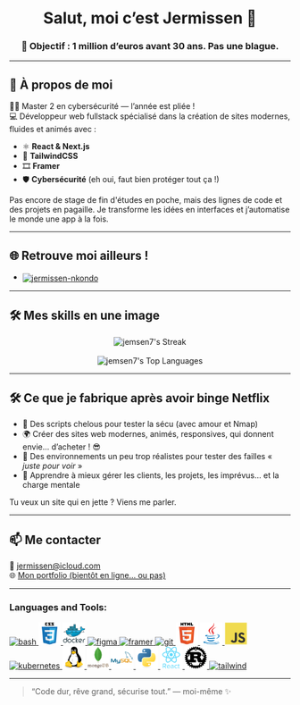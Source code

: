 <h1 align="center"> Salut, moi c’est Jermissen 👋</h1>

<h3 align="center">🎯 Objectif : 1 million d’euros avant 30 ans. Pas une blague.</h3>

---

## 🚀 À propos de moi

👨‍🎓 Master 2 en cybersécurité — l’année est pliée ! <br>
💻 Développeur web fullstack spécialisé dans la création de sites modernes, fluides et animés avec :

- ⚛️ **React & Next.js**
- 🎨 **TailwindCSS**
- 🎞️ **Framer**
- 🛡️ **Cybersécurité** (eh oui, faut bien protéger tout ça !)

Pas encore de stage de fin d'études en poche, mais des lignes de code et des projets en pagaille. Je transforme les idées en interfaces et j’automatise le monde une app à la fois.

---

## 🌐 Retrouve moi ailleurs !

- <a href="www.linkedin.com/in/jermissen-nkondo-652187221" target="blank"><img align="center" src="https://raw.githubusercontent.com/rahuldkjain/github-profile-readme-generator/master/src/images/icons/Social/linked-in-alt.svg" alt="jermissen-nkondo" height="30" width="40" /></a>

---

## 🛠️ Mes skills en une image

<!-- GitHub Stats Generator -->
<div align="center">
  <img src="https://github-readme-stats.vercel.app/api?username=Jemsen7&theme=chartreuse-dark&show_icons=true&hide_border=true&count_private=true" alt="jemsen7's Streak" />
  <br><br>
  <img src="https://github-readme-streak-stats.herokuapp.com/?user=Jemsen7&theme=chartreuse-dark&hide_border=true" alt="jemsen7's Top Languages" />
</div>

---

## 🛠️ Ce que je fabrique après avoir binge Netflix

- 🔐 Des scripts chelous pour tester la sécu (avec amour et Nmap)
- 🌍 Créer des sites web modernes, animés, responsives, qui donnent envie... d’acheter ! 😎
- 🧪 Des environnements un peu trop réalistes pour tester des failles « *juste pour voir* »
- 🤝 Apprendre à mieux gérer les clients, les projets, les imprévus… et la charge mentale

Tu veux un site qui en jette ? Viens me parler.

---

## 📫 Me contacter

📧 jermissen@icloud.com   
🌐 [Mon portfolio (bientôt en ligne... ou pas)](#)

---

<h3 align="left">Languages and Tools:</h3>
<p align="left"> <a href="https://www.gnu.org/software/bash/" target="_blank" rel="noreferrer"> <img src="https://www.vectorlogo.zone/logos/gnu_bash/gnu_bash-icon.svg" alt="bash" width="40" height="40"/> </a> <a href="https://www.w3schools.com/css/" target="_blank" rel="noreferrer"> <img src="https://raw.githubusercontent.com/devicons/devicon/master/icons/css3/css3-original-wordmark.svg" alt="css3" width="40" height="40"/> </a> <a href="https://www.docker.com/" target="_blank" rel="noreferrer"> <img src="https://raw.githubusercontent.com/devicons/devicon/master/icons/docker/docker-original-wordmark.svg" alt="docker" width="40" height="40"/> </a> <a href="https://www.figma.com/" target="_blank" rel="noreferrer"> <img src="https://www.vectorlogo.zone/logos/figma/figma-icon.svg" alt="figma" width="40" height="40"/> </a> <a href="https://www.framer.com/" target="_blank" rel="noreferrer"> <img src="https://www.vectorlogo.zone/logos/framer/framer-icon.svg" alt="framer" width="40" height="40"/> </a> <a href="https://git-scm.com/" target="_blank" rel="noreferrer"> <img src="https://www.vectorlogo.zone/logos/git-scm/git-scm-icon.svg" alt="git" width="40" height="40"/> </a> <a href="https://www.w3.org/html/" target="_blank" rel="noreferrer"> <img src="https://raw.githubusercontent.com/devicons/devicon/master/icons/html5/html5-original-wordmark.svg" alt="html5" width="40" height="40"/> </a> <a href="https://www.java.com" target="_blank" rel="noreferrer"> <img src="https://raw.githubusercontent.com/devicons/devicon/master/icons/java/java-original.svg" alt="java" width="40" height="40"/> </a> <a href="https://developer.mozilla.org/en-US/docs/Web/JavaScript" target="_blank" rel="noreferrer"> <img src="https://raw.githubusercontent.com/devicons/devicon/master/icons/javascript/javascript-original.svg" alt="javascript" width="40" height="40"/> </a> <a href="https://kubernetes.io" target="_blank" rel="noreferrer"> <img src="https://www.vectorlogo.zone/logos/kubernetes/kubernetes-icon.svg" alt="kubernetes" width="40" height="40"/> </a> <a href="https://www.linux.org/" target="_blank" rel="noreferrer"> <img src="https://raw.githubusercontent.com/devicons/devicon/master/icons/linux/linux-original.svg" alt="linux" width="40" height="40"/> </a> <a href="https://www.mongodb.com/" target="_blank" rel="noreferrer"> <img src="https://raw.githubusercontent.com/devicons/devicon/master/icons/mongodb/mongodb-original-wordmark.svg" alt="mongodb" width="40" height="40"/> </a> <a href="https://www.mysql.com/" target="_blank" rel="noreferrer"> <img src="https://raw.githubusercontent.com/devicons/devicon/master/icons/mysql/mysql-original-wordmark.svg" alt="mysql" width="40" height="40"/> </a> <a href="https://www.python.org" target="_blank" rel="noreferrer"> <img src="https://raw.githubusercontent.com/devicons/devicon/master/icons/python/python-original.svg" alt="python" width="40" height="40"/> </a> <a href="https://reactjs.org/" target="_blank" rel="noreferrer"> <img src="https://raw.githubusercontent.com/devicons/devicon/master/icons/react/react-original-wordmark.svg" alt="react" width="40" height="40"/> </a> <a href="https://www.rust-lang.org" target="_blank" rel="noreferrer"> <img src="https://raw.githubusercontent.com/devicons/devicon/master/icons/rust/rust-plain.svg" alt="rust" width="40" height="40"/> </a> <a href="https://tailwindcss.com/" target="_blank" rel="noreferrer"> <img src="https://www.vectorlogo.zone/logos/tailwindcss/tailwindcss-icon.svg" alt="tailwind" width="40" height="40"/> </a> </p>

---

> “Code dur, rêve grand, sécurise tout.” — moi-même ✨

